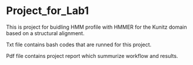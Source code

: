 # Project_for_Lab1

This is project for buidling HMM profile with HMMER for the Kunitz domain based on a structural alignment.

Txt file contains bash codes that are runned for this project.

Pdf file contains project report which summurize workflow and results. 
